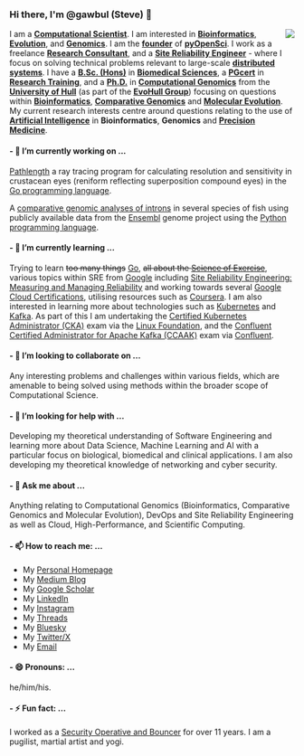 ### Hi there, I'm @gawbul (Steve) 👋

<img align="right" src="https://github-readme-stats.vercel.app/api?username=gawbul&show_icons=true&icon_color=0366d6&text_color=24292e&bg_color=ffffff&hide_title=true" />

I am a **[Computational Scientist](https://en.wikipedia.org/wiki/Computational_scientist)**. I am interested in **[Bioinformatics](https://en.wikipedia.org/wiki/Bioinformatics)**, **[Evolution](https://en.wikipedia.org/wiki/Evolution)**, and **[Genomics](https://en.wikipedia.org/wiki/Genomics)**. I am the **[founder](https://en.wiktionary.org/wiki/founder#Noun)** of **[pyOpenSci](https://github.com/orgs/pyopensci)**. I work as a freelance **[Research Consultant](https://www.linkedin.com/company/stephenpmoss)**, and a **[Site Reliability Engineer](https://en.wikipedia.org/wiki/Site_reliability_engineering)** - where I focus on solving technical problems relevant to large-scale **[distributed systems](https://en.wikipedia.org/wiki/Distributed_computing)**. I have a **[B.Sc. (Hons)](https://en.wikipedia.org/wiki/Bachelor_of_Science)** in **[Biomedical Sciences](https://en.wikipedia.org/wiki/Biomedical_sciences)**, a **[PGcert](https://en.wikipedia.org/wiki/Postgraduate_certificate)** in **[Research Training](https://www.hull.ac.uk/study/postgraduate/research/postgraduate-training-scheme)**, and a **[Ph.D.](https://en.wikipedia.org/wiki/Doctor_of_Philosophy)** in **[Computational Genomics](https://en.wikipedia.org/wiki/Computational_genomics)** from the **[University of Hull](https://www.hull.ac.uk)** (as part of the **[EvoHull Group](https://twitter.com/evohull)**) focusing on questions within **[Bioinformatics](https://en.wikipedia.org/wiki/Bioinformatics)**, **[Comparative Genomics](https://en.wikipedia.org/wiki/Comparative_genomics)** and **[Molecular Evolution](https://en.wikipedia.org/wiki/Molecular_evolution)**. My current research interests centre around questions relating to the use of **[Artificial Intelligence](https://en.wikipedia.org/wiki/Artificial_intelligence)** in **Bioinformatics**, **Genomics** and **[Precision Medicine](https://en.wikipedia.org/wiki/Precision_medicine)**.

#### - 🔭 I’m currently working on ...

[Pathlength](https://github.com/gawbul/pathlength) a ray tracing program for calculating resolution and sensitivity in crustacean eyes (reniform reflecting superposition compound eyes) in the [Go programming language](https://go.dev).

A [comparative genomic analyses of introns](https://github.com/gawbul/fish_introns) in several species of fish using publicly available data from the [Ensembl](https://www.ensembl.org) genome project using the [Python programming language](https://www.python.org).

#### - 🌱 I’m currently learning ...

Trying to learn ~~too many things~~ [Go](https://golang.org), ~~all about the [Science of Exercise](https://www.coursera.org/learn/science-exercise)~~, various topics within SRE from [Google](https://sre.google) including [Site Reliability Engineering: Measuring and Managing Reliability](https://www.coursera.org/learn/site-reliability-engineering-slos#syllabus) and working towards several [Google Cloud Certifications](https://cloud.google.com/learn/certification), utilising resources such as [Coursera]([https://www.coursera.org/specializations/aws-devops](https://www.coursera.org/search?query=Preparing%20for%20Google%20Cloud%20Certification&language=English&partners=Google%20Cloud&productTypeDescription=Professional%20Certificates&subtitleLanguage=English&sortBy=BEST_MATCH)). I am also interested in learning more about technologies such as [Kubernetes](https://kubernetes.io) and [Kafka](https://kafka.apache.org). As part of this I am undertaking the [Certified Kubernetes Administrator (CKA)](https://www.cncf.io/certification/cka/) exam via the [Linux Foundation](https://www.linuxfoundation.org), and the [Confluent Certified Administrator for Apache Kafka (CCAAK)](https://www.confluent.io/en-gb/certification/) exam via [Confluent](https://www.confluent.io).

#### - 👯 I’m looking to collaborate on ...

Any interesting problems and challenges within various fields, which are amenable to being solved using methods within the broader scope of Computational Science.

#### - 🤔 I’m looking for help with ...

Developing my theoretical understanding of Software Engineering and learning more about Data Science, Machine Learning and AI with a particular focus on biological, biomedical and clinical applications. I am also developing my theoretical knowledge of networking and cyber security.

#### - 💬 Ask me about ...

Anything relating to Computational Genomics (Bioinformatics, Comparative Genomics and Molecular Evolution), DevOps and Site Reliability Engineering as well as Cloud, High-Performance, and Scientific Computing.

#### - 📫 How to reach me: ...

- My [Personal Homepage](https://www.gawbul.io)
- My [Medium Blog](https://gawbul.medium.com)
- My [Google Scholar](https://scholar.google.co.uk/citations?hl=en&user=KD8T2ZwAAAAJ)
- My [LinkedIn](https://www.linkedin.com/in/stephenpmoss/)
- My [Instagram](https://www.instagram.com/gawbul)
- My [Threads](https://www.threads.net/@gawbul)
- My [Bluesky](https://bsky.app/profile/gawbul.io)
- My [Twitter/X](https://www.twitter.com/gawbul)
- My <a href="&#109;&#097;&#105;&#108;&#116;&#111;:&#103;&#097;&#119;&#098;&#117;&#108;&#064;&#103;&#109;&#097;&#105;&#108;&#046;&#099;&#111;&#109;">Email</a>

#### - 😄 Pronouns: ...

he/him/his.

#### - ⚡ Fun fact: ...

I worked as a [Security Operative and Bouncer](https://professionalsecurityuk.com) for over 11 years. I am a pugilist, martial artist and yogi.
